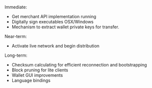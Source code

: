 Immediate:
* Get merchant API implementation running
* Digitally sign executables OSX/Windows
* Mechanism to extract wallet private keys for transfer.

Near-term:
* Activate live network and begin distribution

Long-term:
* Checksum calculating for efficient reconnection and bootstrapping
* Block pruning for lite clients
* Wallet GUI improvements
* Language bindings